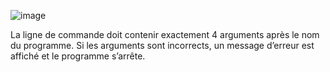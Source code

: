 
![image](https://github.com/user-attachments/assets/228ac849-6bc1-4498-a187-79d9a2ac543e)

La ligne de commande doit contenir exactement 4 arguments après le nom du programme.
Si les arguments sont incorrects, un message d’erreur est affiché et le programme s’arrête.
